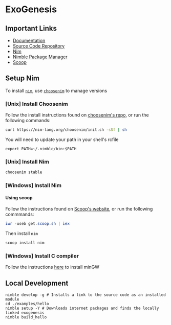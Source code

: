 # ExoGenesis

## Important Links

* [Documentation](https://exokomodo.github.io/exogenesis)
* [Source Code Repository](https://github.com/ExoKomodo/exogenesis)
* [Nim](https://nim-lang.org)
* [Nimble Package Manager](https://github.com/nim-lang/nimble)
* [Scoop](https://scoop.sh/)

## Setup Nim

To install [`nim`](https://nim-lang.org), use [`choosenim`](https://github.com/dom96/choosenim) to manage versions

### [Unix] Install Choosenim

Follow the install instructions found on [choosenim's repo](https://github.com/dom96/choosenim), or run the following commands:

```bash
curl https://nim-lang.org/choosenim/init.sh -sSf | sh
```

You will need to update your path in your shell's rcfile

```shell
export PATH=~/.nimble/bin:$PATH
```

### [Unix] Install Nim

```bash
choosenim stable
```

### [Windows] Install Nim

#### Using scoop

Follow the instructions found on [Scoop's website](https://scoop.sh), or run the following commmands:

```PowerShell
iwr -useb get.scoop.sh | iex
```

Then install `nim`

```PowerShell
scoop install nim
```

### [Windows] Install C compiler

Follow the instructions [here](https://nim-lang.org/install_windows.html) to install minGW

## Local Development

```shell
nimble develop -g # Installs a link to the source code as an installed module
cd ./examples/hello
nimble setup -Y # Downloads internet packages and finds the locally linked exogenesis
nimble build_hello
```
